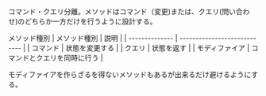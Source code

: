 コマンド・クエリ分離。メソッドはコマンド（変更)または、クエリ(問い合わせ)のどちらか一方だけを行うように設計する。

メソッド種別
| メソッド種別   | 説明                         |
| -------------- | ---------------------------- |
| コマンド       | 状態を変更する               |
| クエリ         | 状態を返す                   |
| モディファイア | コマンドとクエリを同時に行う |

モディファイアを作らざるを得ないメソッドもあるが出来るだけ避けるようにする。